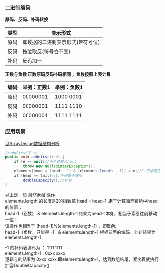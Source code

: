 ### **二进制编码**


**原码、反码、补码转换**

|类型  |表示形式|
|-----|-----|
|原码  |即数据的二进制表示形式(带符号位)|
|反码  |按位取反(符号位不变)|
|补码  |反码加一|


**正数与负数**
**正数原码反码补码相同 ，负数按照上表计算**  
  
|编码|举例：正数1|举例：负数1   |
|---|---------|------------|
|原码| 00000001|  1000 0001 |
|反码| 00000001|  1111 1110 |
|补码| 00000001|  1111 1111 |

### 应用场景
[见ArrayDeque数据结构分析](https://github.com/CarpenterLee/JCFInternals/blob/master/markdown/4-Stack%20and%20Queue.md)
```java
//addFirst(E e)
public void addFirst(E e) {
    if (e == null)//不允许放入null
        throw new NullPointerException();
    elements[head = (head - 1) & (elements.length - 1)] = e;//2.下标是否越界
    if (head == tail)//1.空间是否够用
        doubleCapacity();//扩容
}
```
以上是一段 _循环数组_ 操作:  
elements.length 的长度是2的指数倍
head = head-1 ,用于计算循环数组中head的位置：  
head-1（正数） & elements.length-1 结果为head-1本身，相当于索引往前移动一位；  
该操作也相当于 (head-1)%(elements.length-1) ，即取余;        
head-1（负数，只能是 -1）& elements.length-1,根据前面的编码，此处结果为elements.length-1

-1 的补码表编码为      ： 1111 1111  
 elements.length-1   : 0xxx xxxx  
 逻辑与的结果为 0xxx xxxx,即elements.length-1，达到数组结尾，紧接着就执行扩容DoubleCapacity()